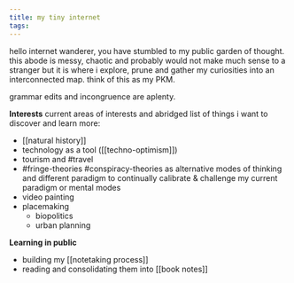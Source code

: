 ```yaml
---
title: my tiny internet
tags:
---
```

hello internet wanderer, you have stumbled to my public garden of thought. this abode is messy, chaotic and probably would not make much sense to a stranger but it is where i explore, prune and gather my curiosities into an interconnected map. think of this as my PKM. 

grammar edits and incongruence are aplenty. 

**Interests**
current areas of interests and abridged list of things i want to discover and learn more:

- [[natural history]]
- technology as a tool ([[techno-optimism]])
- tourism and #travel 
- #fringe-theories #conspiracy-theories as alternative modes of thinking and different paradigm to continually calibrate & challenge my current paradigm or mental modes 
- video painting  
- placemaking
	- biopolitics
	- urban planning

**Learning in public**
- building my [[notetaking process]]  
- reading and consolidating them into [[book notes]]